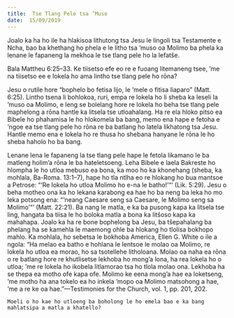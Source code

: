 ```yaml
---
title:  Tse Tlang Pele tsa ’Muso
date:  15/09/2019
---
```


Joalo ka ha ho ile ha hlakisoa lithutong tsa Jesu le lingoli tsa Testamente e Ncha, bao ba khethang ho phela e le litho tsa ’muso oa Molimo ba phela ka lenane le fapaneng la mekhoa le tse tlang pele ho la lefatše.

Bala Mattheu 6:25–33. Ke tiisetso efe eo re e fuoang litemaneng tsee, ’me na tiisetso ee e lokela ho ama lintho tse tlang pele ho rōna?

Jesu o rutile hore “bophelo bo fetisa lijo, le ’mele o fitisa liaparo” (Matt. 6:25). Lintho tsena li bohlokoa, ruri, empa re lokela ho li sheba ka leseli la ’muso oa Molimo, e leng se bolelang hore re lokela ho beha tse tlang pele maphelong a rōna hantle ka litsela tse utloahalang. Ha re ela hloko pitso ea Bibele ho phahamisa le ho hlokomela ba bang, memo ena hape e fetoha e ’ngoe ea tse tlang pele ho rōna re ba batlang ho latela likhatong tsa Jesu. Hantle memo ena e lokela ho re thusa ho shebana hanyane le rōna le ho sheba haholo ho ba bang.

Lenane lena le fapaneng la tse tlang pele hape le fetola likamano le ba matleng holim’a rōna le ba hateletsoeng. Leha Bibele e laela Bakreste ho hlompha le ho utloa mebuso ea bona, ka moo ho ka khonehang (sheba, ka mohlala, Ba-Roma. 13:1–7), hape ho tla ntlha eo re hlokang ho bua mantsoe a Petrose: “‘Re lokela ho utloa Molimo ho e-na le batho!’“‘ (Lik. 5:29). Jesu o beha motheo ona ka ho lekana karabong ea hae ho ba neng ba leka ho mo leka potsong ena: “‘neang Caesare seng sa Caesare, le Molimo seng sa Molimo’“‘ (Matt. 22:21). Ba nang le matla, e ka ba pusong kapa ka litsela tse ling, hangata ba tiisa le ho boloka matla a bona ka litšoso kapa ka mahahapa. Joalo ka ha re bone bophelong ba Jesu, ba tšepahalang ba phelang ha se kamehla le maemong ohle ba hlokang ho tlolisa bokhopo mahlo. Ka mohlala, ho sebetsa le bokhoba America, Ellen G. White o ile a ngola: “Ha melao ea batho e hohlana le lentsoe le molao oa Molimo, re lokela ho utloa ea morao, ho sa tsotellehe litholoana. Molao oa naha ea rōna o re batlang hore re khutlisetse lekhoba ho mong’a lona, ha rea lokela ho o utloa; ’me re lokela ho ikobela litlamorao tsa ho tlola molao ona. Lekhoba ha se thepa ea motho ofe kapa ofe. Molimo ke eena mong’a hae ea loketseng, ’me motho ha ana tokelo ea ho inkela ’mopo oa Molimo matsohong a hae, ’me a re ke oa hae.”—Testimonies for the Church, vol. 1, pp. 201, 202.

`Moeli o ho kae ho utloeng ba boholong le ho emela bao e ka bang mahlatsipa a matla a khatello?`